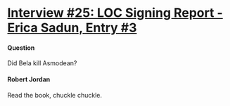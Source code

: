 # [Interview #25: LOC Signing Report - Erica Sadun, Entry #3](https://www.theoryland.com/intvmain.php?i=25#3)

#### Question

Did Bela kill Asmodean?

#### Robert Jordan

Read the book, chuckle chuckle.


